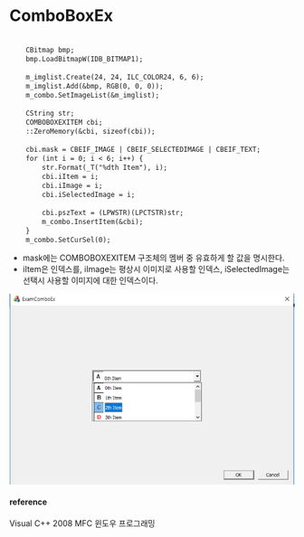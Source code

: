 # ComboBoxEx

```

	CBitmap bmp;
	bmp.LoadBitmapW(IDB_BITMAP1);

	m_imglist.Create(24, 24, ILC_COLOR24, 6, 6);
	m_imglist.Add(&bmp, RGB(0, 0, 0));
	m_combo.SetImageList(&m_imglist);

	CString str;
	COMBOBOXEXITEM cbi;
	::ZeroMemory(&cbi, sizeof(cbi));

	cbi.mask = CBEIF_IMAGE | CBEIF_SELECTEDIMAGE | CBEIF_TEXT;
	for (int i = 0; i < 6; i++) {
		str.Format(_T("%dth Item"), i);
		cbi.iItem = i;
		cbi.iImage = i;
		cbi.iSelectedImage = i;

		cbi.pszText = (LPWSTR)(LPCTSTR)str;
		m_combo.InsertItem(&cbi);
	}
	m_combo.SetCurSel(0);
```


* mask에는 COMBOBOXEXITEM 구조체의 멤버 중 유효하게 할 값을 명시한다.
* iItem은 인덱스를, iImage는 평상시 이미지로 사용할 인덱스, iSelectedImage는 선택시 사용할 이미지에 대한 인덱스이다.


![](../../images/ComboBoxEx/1.png)

#### reference
Visual C++ 2008 MFC 윈도우 프로그래밍
